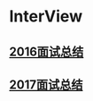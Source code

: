 ﻿# InterView
## [2016面试总结](InterViewSummary/2016/README.md)
## [2017面试总结](InterViewSummary/2017/README.md)